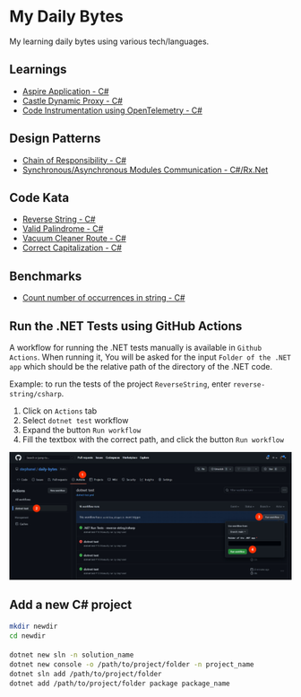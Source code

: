 # My Daily Bytes

My learning daily bytes using various tech/languages.

## Learnings

- [Aspire Application - C#](./learning/aspire)
- [Castle Dynamic Proxy - C#](./learning/castle-dynamic-proxy)
- [Code Instrumentation using OpenTelemetry - C#](./learning/opentelemetry)

## Design Patterns

- [Chain of Responsibility - C#](./patterns/chain-of-responsibility/csharp/)
- [Synchronous/Asynchronous Modules Communication - C#/Rx.Net](./patterns/modules-communication/csharp/)

## Code Kata

- [Reverse String - C#](./kata/reverse-string/csharp)
- [Valid Palindrome - C#](./kata/valid-palindrome/csharp)
- [Vacuum Cleaner Route - C#](./kata/vaccum-cleaner-route/csharp)
- [Correct Capitalization - C#](./kata/correct-capitalization/csharp)

## Benchmarks

- [Count number of occurrences in string - C#](./benchmarks/Benchmarks.CountOccurencesInString)

## Run the .NET Tests using GitHub Actions

A workflow for running the .NET tests manually is available in `Github Actions`. When running it, You will be asked for the input `Folder of the .NET app` which should be the relative path of the directory of the .NET code.

Example: to run the tests of the project `ReverseString`, enter `reverse-string/csharp`.

1. Click on `Actions` tab
2. Select `dotnet test` workflow
3. Expand the button `Run workflow`
4. Fill the textbox with the correct path, and click the button `Run workflow`

![run the 'dotnet test' workflow manually](./documentation/Manually%20run%20the%20'dotnet%20test'%20workflow.jpg)

## Add a new C# project

```bash
mkdir newdir
cd newdir

dotnet new sln -n solution_name
dotnet new console -o /path/to/project/folder -n project_name
dotnet sln add /path/to/project/folder
dotnet add /path/to/project/folder package package_name
```
